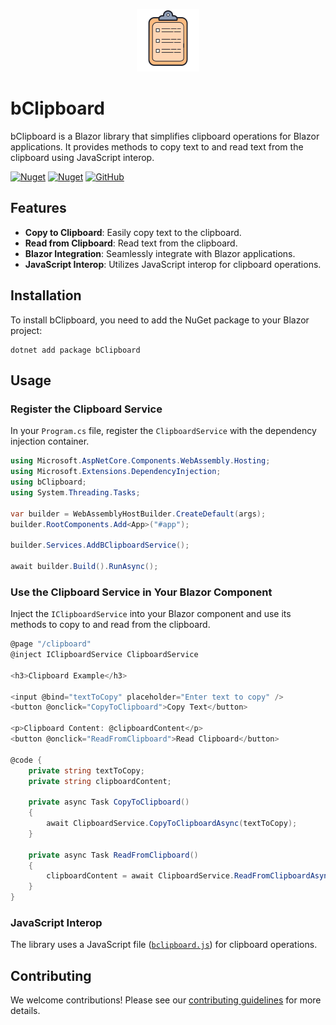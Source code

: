 <p align="center">
  <img  src="https://github.com/mabroukmahdhi/bClipboard/blob/main/clipboard.png">
</p>


# bClipboard

bClipboard is a Blazor library that simplifies clipboard operations for Blazor applications. It provides methods to copy text to and read text from the clipboard using JavaScript interop.

[![Nuget](https://img.shields.io/nuget/v/bClipboard)](https://www.nuget.org/packages/bClipboard/)
[![Nuget](https://img.shields.io/nuget/dt/bClipboard)](https://www.nuget.org/packages/bClipboard/)
[![GitHub](https://img.shields.io/github/license/mabroukmahdhi/bClipboard)](https://github.com/mabroukmahdhi/bClipboard/blob/main/LICENSE)

## Features

- **Copy to Clipboard**: Easily copy text to the clipboard.
- **Read from Clipboard**: Read text from the clipboard.
- **Blazor Integration**: Seamlessly integrate with Blazor applications.
- **JavaScript Interop**: Utilizes JavaScript interop for clipboard operations.

## Installation

To install bClipboard, you need to add the NuGet package to your Blazor project:

```shell
dotnet add package bClipboard
```

## Usage
### Register the Clipboard Service
In your `Program.cs` file, register the `ClipboardService` with the dependency injection container.

```csharp
using Microsoft.AspNetCore.Components.WebAssembly.Hosting;
using Microsoft.Extensions.DependencyInjection;
using bClipboard;
using System.Threading.Tasks;

var builder = WebAssemblyHostBuilder.CreateDefault(args);
builder.RootComponents.Add<App>("#app");

builder.Services.AddBClipboardService();

await builder.Build().RunAsync();
```

### Use the Clipboard Service in Your Blazor Component

Inject the `IClipboardService` into your Blazor component and use its methods to copy to and read from the clipboard.

```csharp
@page "/clipboard"
@inject IClipboardService ClipboardService

<h3>Clipboard Example</h3>

<input @bind="textToCopy" placeholder="Enter text to copy" />
<button @onclick="CopyToClipboard">Copy Text</button>

<p>Clipboard Content: @clipboardContent</p>
<button @onclick="ReadFromClipboard">Read Clipboard</button>

@code {
    private string textToCopy;
    private string clipboardContent;

    private async Task CopyToClipboard()
    {
        await ClipboardService.CopyToClipboardAsync(textToCopy);
    }

    private async Task ReadFromClipboard()
    {
        clipboardContent = await ClipboardService.ReadFromClipboardAsync();
    }
}

```

### JavaScript Interop
The library uses a JavaScript file ([`bclipboard.js`](https://github.com/mabroukmahdhi/bClipboard/blob/main/bClipboard/wwwroot/bclipboard.js)) for clipboard operations.

## Contributing
We welcome contributions! Please see our [contributing guidelines](https://github.com/mabroukmahdhi/bClipboard/blob/main/Constributing.md) for more details.